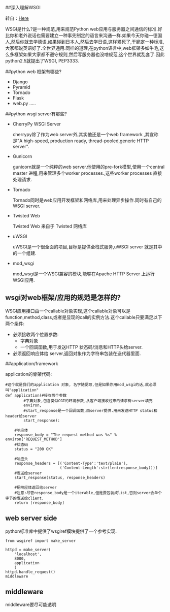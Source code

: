 ##深入理解WSGI

转自：[Here](https://github.com/lzjun567/note/blob/master/note/python/wsgi.md)


WSGI是什么?是一种规范,用来规范Python web应用与服务器之间通信的标准.好比你和老外说话也需要建立一种事先制定的语言来沟通一样.如果今天你碰一德国人,然后你就去学德语,如果碰到日本人,然后去学日语,这样累死了,干脆定一种标准,大家都说英语好了.全世界通用.同样的道理,在python语言中,web框架多如牛毛,这么多框架如果大家都不遵守规则,然后写服务器也没啥规范,这个世界就乱套了.因此python2.5就提出了WSGI, PEP3333.

##python web 框架有哪些?

- Django
- Pyramid
- Tornado
- Flask
- web.py .....

##python wsgi server有那些?

+ CherryPy WSGI Server

	cherrypy除了作为web server外,其实他还是一个web framework ,其宣称是"A high-speed, production ready, thread-pooled,generic HTTP server".

+ Gunicorn

	gunicorn就是一个纯粹的web server.他使用的pre-fork模型,使用一个central master 进程,用来管理多个worker processes.,这些worker processes 直接处理请求.

+ Tornado

	Tornado同时是web应用开发框架和网络库,用来处理异步操作.同时有自己的WSGI server.

+ Twisted Web

	Twisted Web 来自于 Twisted 网络库

+ uWSGI

	uWSGI是一个很全面的项目,目标是提供全栈式服务,uWSGI server 就是其中的一个组建.

+ mod_wsgi

	mod_wsgi是一个WSGI兼容的模块,能够在Apache HTTP Server 上运行 WSGI应用.

## wsgi对web框架/应用的规范是怎样的?  

WSGI应用接口由一个callable对象实现,这个callable对象可以是function,method,class,或者是显现的call的实例方法.这个callable只要满足以下两个条件:

+ 必须接收两个位置参数: 
   + 字典对象
   + 一个回调函数,用于发送HTTP 状态码/消息和HTTP头给server.
+ 必须返回响应体给 server,返回对象作为字符串包装在迭代器里面.


##application/framework

 application的骨架代码:

	#这个就是我们的application 对象, 名字随便取,但是如果你用mod_wsgi的话,就必须叫"application"
	def application(#接收两个参数
	        #字典对象,包含类似CGI的环境参数,从客户端接收过来的请求有server填充
	        environ,
	        #start_response是一个回调函数,由server提供.用来发送HTTP status和header给server
	        start_response):
	
	    #响应体
	    response_body = "The request method was %s" % environ['REQUEST_METHOD']
	    #状态码
	    status = "200 OK"
	
	    #响应头
	    response_headers = [('Content-Type':'text/plain'),
	                        ('Content-Length':str(len(response_body)))]
	    #发送给server
	    start_response(status, response_headers)
	
	    #把响应体返回给server
	    #注意:尽管response_body是一个iterable,但是要包装成list,否则server会单个字节的发送给client.
	    return [response_body]

## web server side

python标准库中提供了wsgiref模块提供了一个参考实现.

	from wsgiref import make_server
	
	httpd = make_server(
	    'localhost',
	    8000,
	    application
	    )
	httpd.handle_request()
	middleware

## middleware  

middleware要尽可能透明